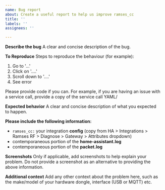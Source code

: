 ```yaml
---
name: Bug report
about: Create a useful report to help us improve ramses_cc
title: ''
labels: ''
assignees: ''

---
```


**Describe the bug**
A clear and concise description of the bug.

**To Reproduce**
Steps to reproduce the behaviour (for example):
1. Go to '...'
2. Click on '....'
3. Scroll down to '....'
4. See error

Please provide code if you can. For example, if you are having an issue with a service call, provide a copy of the service call YAML/

**Expected behavior**
A clear and concise description of what you expected to happen.

**Please include the following information:**
 - `ramses_cc:` your integration **config** (copy from HA > Integrations > Ramses RF > Diagnose > Gateway > Attributes dropdown)
 - contemporaneous portion of the **home-assistant.log**
 - contemporaneous portion of the **packet.log**

**Screenshots**
Only if applicable, add screenshots to help explain your problem. Do not provide a screenshot as an alternative to providing the above information.

**Additional context**
Add any other context about the problem here, such as the make/model of your hardware dongle, interface (USB or MQTT) etc.
